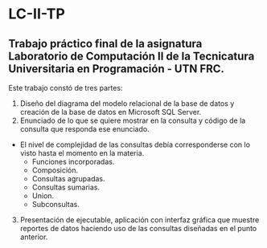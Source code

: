 # LC-II-TP
## Trabajo práctico final de la asignatura Laboratorio de Computación II de la Tecnicatura Universitaria en Programación - UTN FRC.

Este trabajo constó de tres partes:
  1. Diseño del diagrama del modelo relacional de la base de datos y creación de la base de datos en Microsoft SQL Server.
  2. Enunciado de lo que se quiere mostrar en la consulta y código de la consulta que responda ese enunciado.
  - El nivel de complejidad de las consultas debía corresponderse con lo visto hasta el momento en la materia.
    - Funciones incorporadas.
    - Composición.
    - Consultas agrupadas.
    - Consultas sumarias.
    - Union.
    - Subconsultas.
  3. Presentación de ejecutable, aplicación con interfaz gráfica que muestre reportes de datos haciendo uso de las consultas diseñadas        en el punto anterior.
